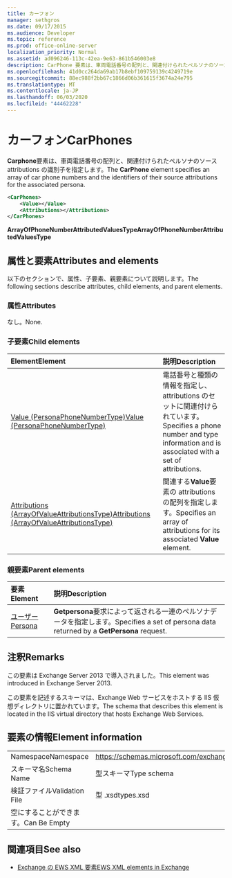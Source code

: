 ```yaml
---
title: カーフォン
manager: sethgros
ms.date: 09/17/2015
ms.audience: Developer
ms.topic: reference
ms.prod: office-online-server
localization_priority: Normal
ms.assetid: ad096246-113c-42ea-9e63-861b546003e8
description: CarPhone 要素は、車両電話番号の配列と、関連付けられたペルソナのソース attributions の識別子を指定します。
ms.openlocfilehash: 41d0cc264da69ab17b8ebf109759139c4249719e
ms.sourcegitcommit: 88ec988f2bb67c1866d06b361615f3674a24e795
ms.translationtype: MT
ms.contentlocale: ja-JP
ms.lasthandoff: 06/03/2020
ms.locfileid: "44462228"
---
```

# <a name="carphones"></a><span data-ttu-id="8e26b-103">カーフォン</span><span class="sxs-lookup"><span data-stu-id="8e26b-103">CarPhones</span></span>

<span data-ttu-id="8e26b-104">**Carphone**要素は、車両電話番号の配列と、関連付けられたペルソナのソース attributions の識別子を指定します。</span><span class="sxs-lookup"><span data-stu-id="8e26b-104">The **CarPhone** element specifies an array of car phone numbers and the identifiers of their source attributions for the associated persona.</span></span> 
  
```XML
<CarPhones>
    <Value></Value>
    <Attributions></Attributions>
</CarPhones>
```

 <span data-ttu-id="8e26b-105">**ArrayOfPhoneNumberAttributedValuesType**</span><span class="sxs-lookup"><span data-stu-id="8e26b-105">**ArrayOfPhoneNumberAttributedValuesType**</span></span>
## <a name="attributes-and-elements"></a><span data-ttu-id="8e26b-106">属性と要素</span><span class="sxs-lookup"><span data-stu-id="8e26b-106">Attributes and elements</span></span>

<span data-ttu-id="8e26b-107">以下のセクションで、属性、子要素、親要素について説明します。</span><span class="sxs-lookup"><span data-stu-id="8e26b-107">The following sections describe attributes, child elements, and parent elements.</span></span>
  
### <a name="attributes"></a><span data-ttu-id="8e26b-108">属性</span><span class="sxs-lookup"><span data-stu-id="8e26b-108">Attributes</span></span>

<span data-ttu-id="8e26b-109">なし。</span><span class="sxs-lookup"><span data-stu-id="8e26b-109">None.</span></span>
  
### <a name="child-elements"></a><span data-ttu-id="8e26b-110">子要素</span><span class="sxs-lookup"><span data-stu-id="8e26b-110">Child elements</span></span>

|<span data-ttu-id="8e26b-111">**Element**</span><span class="sxs-lookup"><span data-stu-id="8e26b-111">**Element**</span></span>|<span data-ttu-id="8e26b-112">**説明**</span><span class="sxs-lookup"><span data-stu-id="8e26b-112">**Description**</span></span>|
|:-----|:-----|
|[<span data-ttu-id="8e26b-113">Value (PersonaPhoneNumberType)</span><span class="sxs-lookup"><span data-stu-id="8e26b-113">Value (PersonaPhoneNumberType)</span></span>](value-personaphonenumbertype.md) <br/> |<span data-ttu-id="8e26b-114">電話番号と種類の情報を指定し、attributions のセットに関連付けられています。</span><span class="sxs-lookup"><span data-stu-id="8e26b-114">Specifies a phone number and type information and is associated with a set of attributions.</span></span>  <br/> |
|[<span data-ttu-id="8e26b-115">Attributions (ArrayOfValueAttributionsType)</span><span class="sxs-lookup"><span data-stu-id="8e26b-115">Attributions (ArrayOfValueAttributionsType)</span></span>](attributions-arrayofvalueattributionstype.md) <br/> |<span data-ttu-id="8e26b-116">関連する**Value**要素の attributions の配列を指定します。</span><span class="sxs-lookup"><span data-stu-id="8e26b-116">Specifies an array of attributions for its associated **Value** element.</span></span>  <br/> |
   
### <a name="parent-elements"></a><span data-ttu-id="8e26b-117">親要素</span><span class="sxs-lookup"><span data-stu-id="8e26b-117">Parent elements</span></span>

|<span data-ttu-id="8e26b-118">**要素**</span><span class="sxs-lookup"><span data-stu-id="8e26b-118">**Element**</span></span>|<span data-ttu-id="8e26b-119">**説明**</span><span class="sxs-lookup"><span data-stu-id="8e26b-119">**Description**</span></span>|
|:-----|:-----|
|[<span data-ttu-id="8e26b-120">ユーザー</span><span class="sxs-lookup"><span data-stu-id="8e26b-120">Persona</span></span>](persona.md) <br/> |<span data-ttu-id="8e26b-121">**Getpersona**要求によって返される一連のペルソナデータを指定します。</span><span class="sxs-lookup"><span data-stu-id="8e26b-121">Specifies a set of persona data returned by a **GetPersona** request.</span></span>  <br/> |
   
## <a name="remarks"></a><span data-ttu-id="8e26b-122">注釈</span><span class="sxs-lookup"><span data-stu-id="8e26b-122">Remarks</span></span>

<span data-ttu-id="8e26b-123">この要素は Exchange Server 2013 で導入されました。</span><span class="sxs-lookup"><span data-stu-id="8e26b-123">This element was introduced in Exchange Server 2013.</span></span>
  
<span data-ttu-id="8e26b-124">この要素を記述するスキーマは、Exchange Web サービスをホストする IIS 仮想ディレクトリに置かれています。</span><span class="sxs-lookup"><span data-stu-id="8e26b-124">The schema that describes this element is located in the IIS virtual directory that hosts Exchange Web Services.</span></span>
  
## <a name="element-information"></a><span data-ttu-id="8e26b-125">要素の情報</span><span class="sxs-lookup"><span data-stu-id="8e26b-125">Element information</span></span>

|||
|:-----|:-----|
|<span data-ttu-id="8e26b-126">Namespace</span><span class="sxs-lookup"><span data-stu-id="8e26b-126">Namespace</span></span>  <br/> |https://schemas.microsoft.com/exchange/services/2006/types  <br/> |
|<span data-ttu-id="8e26b-127">スキーマ名</span><span class="sxs-lookup"><span data-stu-id="8e26b-127">Schema Name</span></span>  <br/> |<span data-ttu-id="8e26b-128">型スキーマ</span><span class="sxs-lookup"><span data-stu-id="8e26b-128">Type schema</span></span>  <br/> |
|<span data-ttu-id="8e26b-129">検証ファイル</span><span class="sxs-lookup"><span data-stu-id="8e26b-129">Validation File</span></span>  <br/> |<span data-ttu-id="8e26b-130">型 .xsd</span><span class="sxs-lookup"><span data-stu-id="8e26b-130">types.xsd</span></span>  <br/> |
|<span data-ttu-id="8e26b-131">空にすることができます。</span><span class="sxs-lookup"><span data-stu-id="8e26b-131">Can Be Empty</span></span>  <br/> ||
   
## <a name="see-also"></a><span data-ttu-id="8e26b-132">関連項目</span><span class="sxs-lookup"><span data-stu-id="8e26b-132">See also</span></span>



- [<span data-ttu-id="8e26b-133">Exchange の EWS XML 要素</span><span class="sxs-lookup"><span data-stu-id="8e26b-133">EWS XML elements in Exchange</span></span>](ews-xml-elements-in-exchange.md)

